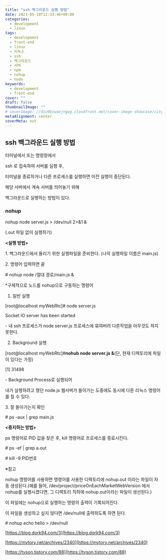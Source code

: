 ```yaml
---
title: "ssh 백그라운드 실행 방법"
date: 2021-05-18T12:33:46+09:00
categories:
  - development
  - linux
tags:
  - development
  - front-end
  - linux
  - 리눅스
  - ssh
  - 백그라운드
  - 서버
  - npm
  - nohup
  - node
keywords:
  - development
  - front-end
cover: ""
draft: false
thumbnailImage: ""
# coverImage: //d1u9biwaxjngwg.cloudfront.net/cover-image-showcase/city.jpg
metaAlignment: center
coverMeta: out
---
```


<!--toc-->

## ssh 백그라운드 실행 방법

터미널에서 또는 명령창에서

ssh 로 접속하여 서버를 실행 후,

터미널을 종료하거나 다른 프로세스를 실행하면 이전 실행이 중단된다.

해당 서버에서 계속 서버를 띄어놓기 위해

백그라운드로 실행하는 방법이 있다.

<!--adsense-->

### nohup

nohup node server.js > /dev/null 2>&1 &

(.out 파일 없이 실행하기)

**<실행 방법>**

1\. 백그라운드에서 돌리기 위한 실행파일을 준비한다. (나의 실행파일 이름은 main.js)

2\. 명령어 입력하면 끝

\# nohup node /절대 경로/main.js &

\*구체적으로 노드를 nohup으로 구동하는 명령어

1. 일반 실행

\[root@localhost myWebRtc\]# node server.js

Socket IO server has been started

\- 내 ssh 프로세스가 node server.js 프로세스에 묶여버려 다른작업을 아무것도 하지 못한다.

2. Background 실행

\[root@localhost myWebRtc\]#**nohub node server.js &**(단, 현재 디렉토리에 파일이 있다는 가정)

\[1\] 31498

\- Background Process로 실행되어

내가 실행하려고 했던 node.js 웹서버가 돌아가는 도중에도 동시에 다른 리눅스 명령어를 칠 수 있다.

3\. 잘 돌아가는지 확인

# ps -aux | grep main.js

**<중지하는 방법>**

ps 명령어로 PID 값을 찾은 후, kill 명령어로 프로세스를 종료시킨다.

\# ps -ef | grep a.out

\# kill -9 PID번호

※참고

nohup 명령어를 사용하면 명령어를 사용한 디렉토리에 nohup.out 이라는 파일이 자동 생성된다.(예를 들어, /dev/project/priceOnEachMarketWebVersion 에서 nohup를 실행시켰다면, 그 디렉토리 직하에 nohup.out이라는 파일이 생선된다.)

이 파일에는 nohup으로 실행하는 명령의 출력이 기록되어진다.

이 파일을 생성하고 싶지 않다면 /dev/null에 출력하도록 하면 된다.

\# nohup echo hello > /dev/null

[https://blog.dork94.com/3](https://blog.dork94.com/3)

[https://mytory.net/archives/2340](https://mytory.net/archives/2340)

[https://tyson.tistory.com/88](https://tyson.tistory.com/88)
